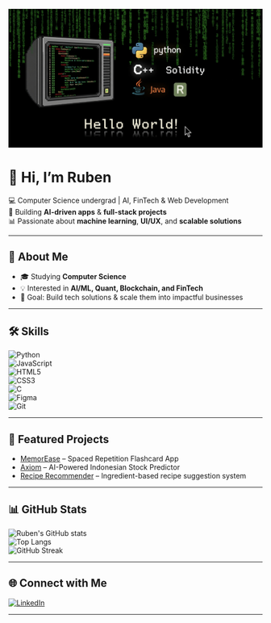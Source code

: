 ![Banner](banner.jpg)

# 👋 Hi, I’m Ruben  
💻 Computer Science undergrad | AI, FinTech & Web Development  
🚀 Building **AI-driven apps** & **full-stack projects**  
📊 Passionate about **machine learning**, **UI/UX**, and **scalable solutions**

---

## 🚀 About Me  
- 🎓 Studying **Computer Science**  
- 💡 Interested in **AI/ML, Quant, Blockchain, and FinTech**    
- 🎯 Goal: Build tech solutions & scale them into impactful businesses  

---

## 🛠 Skills  
![Python](https://img.shields.io/badge/Python-3776AB?style=for-the-badge&logo=python&logoColor=white)  
![JavaScript](https://img.shields.io/badge/JavaScript-F7DF1E?style=for-the-badge&logo=javascript&logoColor=black)  
![HTML5](https://img.shields.io/badge/HTML5-E34F26?style=for-the-badge&logo=html5&logoColor=white)  
![CSS3](https://img.shields.io/badge/CSS3-1572B6?style=for-the-badge&logo=css3&logoColor=white)  
![C](https://img.shields.io/badge/C-00599C?style=for-the-badge&logo=c&logoColor=white)  
![Figma](https://img.shields.io/badge/Figma-F24E1E?style=for-the-badge&logo=figma&logoColor=white)  
![Git](https://img.shields.io/badge/Git-F05032?style=for-the-badge&logo=git&logoColor=white)

---

## 📌 Featured Projects  
- [MemorEase](https://github.com/daemon-10k/SRS_Flashcard) – Spaced Repetition Flashcard App 
- [Axiom](https://github.com/daemon-10k/Axiom) – AI-Powered Indonesian Stock Predictor 
- [Recipe Recommender](https://github.com/daemon-10k/CulinAIre) – Ingredient-based recipe suggestion system  

---

## 📊 GitHub Stats  
![Ruben's GitHub stats](https://github-readme-stats.vercel.app/api?username=daemon-10k&show_icons=true&theme=radical)  
![Top Langs](https://github-readme-stats.vercel.app/api/top-langs/?username=daemon-10k&layout=compact&theme=radical)  
![GitHub Streak](https://github-readme-streak-stats.herokuapp.com/?user=daemon-10k&theme=radical)

---

## 🌐 Connect with Me  
[![LinkedIn](https://img.shields.io/badge/LinkedIn-0A66C2?style=for-the-badge&logo=linkedin&logoColor=white)](https://www.linkedin.com/in/seraphim-ruben-udjung-483b8a246/)  

---
